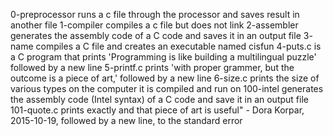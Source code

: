 0-preprocessor runs a c file through the processor and saves result in another file
1-compiler compiles a c file but does not link
2-assembler generates the assembly code of a C code and saves it in an output file
3- name compiles a C file and creates an executable named cisfun
4-puts.c is a C program that prints 'Programming is like building a multilingual puzzle' followed by a new line
5-printf.c prints 'with proper grammer, but the outcome is a piece of art,' followed by a new line
6-size.c prints the size of various types on the computer it is compiled and run on
100-intel generates the assembly code (Intel syntax) of a C code and save it in an output file
101-quote.c prints exactly and that piece of art is useful" - Dora Korpar, 2015-10-19, followed by a new line, to the standard error

